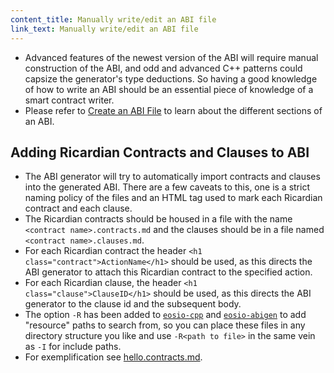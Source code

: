 ```yaml
---
content_title: Manually write/edit an ABI file
link_text: Manually write/edit an ABI file
---
```


- Advanced features of the newest version of the ABI will require manual construction of the ABI, and odd and advanced C++ patterns could capsize the generator's type deductions. So having a good knowledge of how to write an ABI should be an essential piece of knowledge of a smart contract writer.
- Please refer to [Create an ABI File](00_understanding-abi-files.md#create-an-abi-file) to learn about the different sections of an ABI.

## Adding Ricardian Contracts and Clauses to ABI
- The ABI generator will try to automatically import contracts and clauses into the generated ABI.  There are a few caveats to this, one is a strict naming policy of the files and an HTML tag used to mark each Ricardian contract and each clause.
- The Ricardian contracts should be housed in a file with the name `<contract name>.contracts.md` and the clauses should be in a file named `<contract name>.clauses.md`.
 - For each Ricardian contract the header `<h1 class="contract">ActionName</h1>` should be used, as this directs the ABI generator to attach this Ricardian contract to the specified action.
 - For each Ricardian clause, the header `<h1 class="clause">ClauseID</h1>` should be used, as this directs the ABI generator to the clause id and the subsequent body.
 - The option `-R` has been added to [`eosio-cpp`](../../03_command-reference/eosio-cpp.md) and [`eosio-abigen`](../../03_command-reference/eosio-abigen.md) to add "resource" paths to search from, so you can place these files in any directory structure you like and use `-R<path to file>` in the same vein as `-I` for include paths.
 - For exemplification see [hello.contracts.md](https://github.com/InfraBlockchain/infrablockchain.cdt/blob/master/examples/hello/ricardian/hello.contracts.md).
